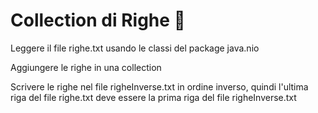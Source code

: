 # Collection di Righe 🛴

Leggere il file righe.txt usando le classi del package java.nio

Aggiungere le righe in una collection

Scrivere le righe nel file righeInverse.txt in ordine inverso, quindi l'ultima riga del file righe.txt deve essere la prima riga del file righeInverse.txt
